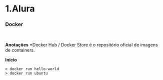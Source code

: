 # 1.Alura

### Docker
<br />

**Anotações**
    *Docker Hub / Docker Store é o repositório oficial de imagens de containers.
<br />

**Início**

```
> docker run hello-world
> docker run ubuntu

```
<br />